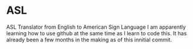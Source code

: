 # ASL
ASL Translator from English to American Sign Language
I am apparently learning how to use github at the same time as I learn to code this. It has already been a few months in the making as of this innitial commit.
